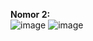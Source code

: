 **Nomor 2:**<br>
![image](https://github.com/Jojoium/UTS_Lab5_OOP/assets/114537894/d17726d1-9e85-4d15-8e8f-978d7d1255f5)
![image](https://github.com/Jojoium/UTS_Lab5_OOP/assets/114537894/c299563a-05c0-449d-ab70-74a34c7dcc18)
